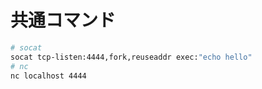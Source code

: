 # 共通コマンド

```bash
# socat
socat tcp-listen:4444,fork,reuseaddr exec:"echo hello"
# nc
nc localhost 4444
```
